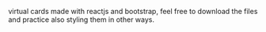 virtual cards made with reactjs and bootstrap, feel free to download the files and practice also styling them in other ways.




